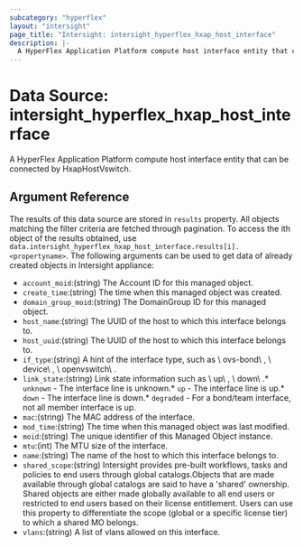 ```yaml
---
subcategory: "hyperflex"
layout: "intersight"
page_title: "Intersight: intersight_hyperflex_hxap_host_interface"
description: |-
  A HyperFlex Application Platform compute host interface entity that can be connected by HxapHostVswitch.
---
```


# Data Source: intersight_hyperflex_hxap_host_interface
A HyperFlex Application Platform compute host interface entity that can be connected by HxapHostVswitch.
## Argument Reference
The results of this data source are stored in `results` property.
All objects matching the filter criteria are fetched through pagination.
To access the ith object of the results obtained, use `data.intersight_hyperflex_hxap_host_interface.results[i].<propertyname>`.
The following arguments can be used to get data of already created objects in Intersight appliance:
* `account_moid`:(string) The Account ID for this managed object. 
* `create_time`:(string) The time when this managed object was created. 
* `domain_group_moid`:(string) The DomainGroup ID for this managed object. 
* `host_name`:(string) The UUID of the host to which this interface belongs to. 
* `host_uuid`:(string) The UUID of the host to which this interface belongs to. 
* `if_type`:(string) A hint of the interface type, such as \ ovs-bond\ , \ device\ , \ openvswitch\ . 
* `link_state`:(string) Link state information such as \ up\ , \ down\ .* `unknown` - The interface line is unknown.* `up` - The interface line is up.* `down` - The interface line is down.* `degraded` - For a bond/team interface, not all member interface is up. 
* `mac`:(string) The MAC address of the interface. 
* `mod_time`:(string) The time when this managed object was last modified. 
* `moid`:(string) The unique identifier of this Managed Object instance. 
* `mtu`:(int) The MTU size of the interface. 
* `name`:(string) The name of the host to which this interface belongs to. 
* `shared_scope`:(string) Intersight provides pre-built workflows, tasks and policies to end users through global catalogs.Objects that are made available through global catalogs are said to have a 'shared' ownership. Shared objects are either made globally available to all end users or restricted to end users based on their license entitlement. Users can use this property to differentiate the scope (global or a specific license tier) to which a shared MO belongs. 
* `vlans`:(string) A list of vlans allowed on this interface. 
 
